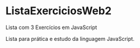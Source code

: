 # ListaExerciciosWeb2
Lista com 3 Exercícios em JavaScript

Lista para prática e estudo da linguagem JavaScript.
